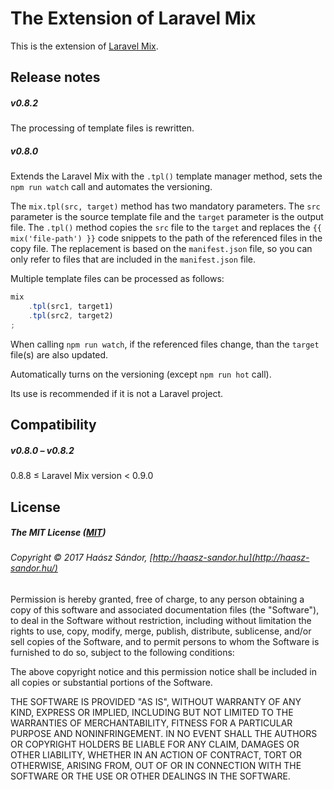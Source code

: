 # The Extension of Laravel Mix

This is the extension of [Laravel Mix](https://github.com/JeffreyWay/laravel-mix).

## Release notes

##### v0.8.2

The processing of template files is rewritten.

##### v0.8.0

Extends the Laravel Mix with the `.tpl()` template manager method, sets the `npm run watch` call and automates the versioning.

The `mix.tpl(src, target)` method has two mandatory parameters.
The `src` parameter is the source template file and the `target` parameter is the output file.
The `.tpl()` method copies the `src` file to the `target` and replaces the `{{ mix('file-path') }}` code snippets to the path of the referenced files in the copy file.
The replacement is based on the `manifest.json` file, so you can only refer to files that are included in the `manifest.json` file.

Multiple template files can be processed as follows:

```js
mix
	.tpl(src1, target1)
	.tpl(src2, target2)
;
```

When calling `npm run watch`, if the referenced files change, than the `target` file(s) are also updated.

Automatically turns on the versioning (except `npm run hot` call).

Its use is recommended if it is not a Laravel project.

## Compatibility

##### v0.8.0 – v0.8.2

0.8.8 &le; Laravel Mix version &lt; 0.9.0

## License

##### The MIT License ([MIT](https://opensource.org/licenses/MIT))

###### Copyright © 2017 Haász Sándor, [http://haasz-sandor.hu](http://haasz-sandor.hu/)

Permission is hereby granted, free of charge, to any person obtaining a copy of this software and associated documentation files (the "Software"), to deal in the Software without restriction, including without limitation the rights to use, copy, modify, merge, publish, distribute, sublicense, and/or sell copies of the Software, and to permit persons to whom the Software is furnished to do so, subject to the following conditions:

The above copyright notice and this permission notice shall be included in all copies or substantial portions of the Software.

THE SOFTWARE IS PROVIDED "AS IS", WITHOUT WARRANTY OF ANY KIND, EXPRESS OR IMPLIED, INCLUDING BUT NOT LIMITED TO THE WARRANTIES OF MERCHANTABILITY, FITNESS FOR A PARTICULAR PURPOSE AND NONINFRINGEMENT. IN NO EVENT SHALL THE AUTHORS OR COPYRIGHT HOLDERS BE LIABLE FOR ANY CLAIM, DAMAGES OR OTHER LIABILITY, WHETHER IN AN ACTION OF CONTRACT, TORT OR OTHERWISE, ARISING FROM, OUT OF OR IN CONNECTION WITH THE SOFTWARE OR THE USE OR OTHER DEALINGS IN THE SOFTWARE.
